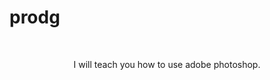 
  
  # prodg
  <br>
<p align="center" fontstyle="verdana" fontsize="25"> I will teach you how to use adobe photoshop. 
  </p>

